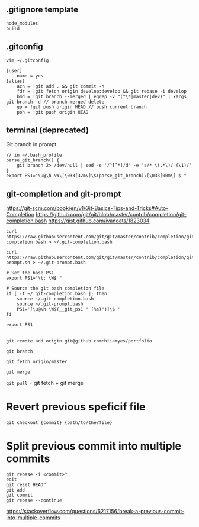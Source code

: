 ## .gitignore template

```
node_modules
build
```

## .gitconfig

```
vim ~/.gitconfig
```

```
[user]
	name = yes
[alias]
	acn = !git add . && git commit -n
	fdr = !git fetch origin develop:develop && git rebase -i develop
	bmd = !git branch --merged | egrep -v "(^\*|master|dev)" | xargs git branch -d // branch merged delete
	gp = !git push origin HEAD // push current branch
	poh = !git push origin HEAD
```

## terminal (deprecated)

Git branch in prompt.

```
// in ~/.bash_profile
parse_git_branch() {
	git branch 2> /dev/null | sed -e '/^[^*]/d' -e 's/* \(.*\)/ (\1)/'
}
export PS1="\u@\h \W\[\033[32m\]\$(parse_git_branch)\[\033[00m\] $ "
```

## git-completion and git-prompt

https://git-scm.com/book/en/v1/Git-Basics-Tips-and-Tricks#Auto-Completion
https://github.com/git/git/blob/master/contrib/completion/git-completion.bash
https://gist.github.com/ivanoats/1823034

```
curl https://raw.githubusercontent.com/git/git/master/contrib/completion/git-completion.bash > ~/.git-completion.bash

curl https://raw.githubusercontent.com/git/git/master/contrib/completion/git-prompt.sh > ~/.git-prompt.bash
```

```
# Set the base PS1
export PS1="\t: \W$ "

# Source the git bash completion file
if [ -f ~/.git-completion.bash ]; then
    source ~/.git-completion.bash
    source ~/.git-prompt.bash
    PS1='[\u@\h \W$(__git_ps1 " (%s)")]\$ '
fi

export PS1
```

##

`git remote add origin git@github.com:hiiamyes/portfolio`

`git branch`

`git fetch origin/master`

`git merge`

`git pull` = git fetch + git merge


# Revert previous speficif file
`git checkout {commit} {path/to/the/file}`

# Split previous commit into multiple commits
```
git rebase -i <commit>^
edit
git reset HEAD^`
git add
git commit
git rebase --continue
```
https://stackoverflow.com/questions/6217156/break-a-previous-commit-into-multiple-commits
